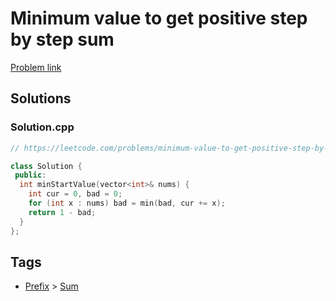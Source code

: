 # Minimum value to get positive step by step sum

[Problem link](https://leetcode.com/problems/minimum-value-to-get-positive-step-by-step-sum)

## Solutions


### Solution.cpp
```cpp
// https://leetcode.com/problems/minimum-value-to-get-positive-step-by-step-sum

class Solution {
 public:
  int minStartValue(vector<int>& nums) {
    int cur = 0, bad = 0;
    for (int x : nums) bad = min(bad, cur += x);
    return 1 - bad;
  }
};
```
## Tags

* [Prefix](/Collections/prefix.md#prefix) > [Sum](/Collections/prefix.md#sum)
